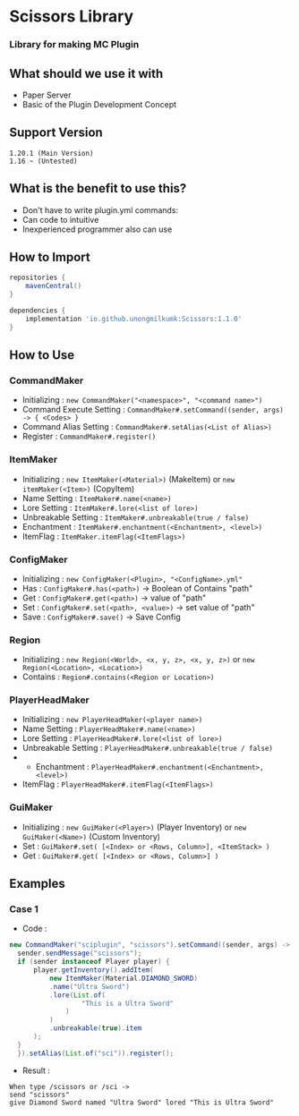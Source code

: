 # Scissors Library
### Library for making MC Plugin

## What should we use it with
- Paper Server
- Basic of the Plugin Development Concept

## Support Version
```
1.20.1 (Main Version)
1.16 ~ (Untested)
``` 

## What is the benefit to use this?
- Don't have to write plugin.yml commands:
- Can code to intuitive
- Inexperienced programmer also can use


## How to Import
```gradle 
repositories {
    mavenCentral()
}

dependencies {
    implementation 'io.github.unongmilkumk:Scissors:1.1.0'
}
```

## How to Use

### CommandMaker
- Initializing : ```new CommandMaker("<namespace>", "<command name>")```
- Command Execute Setting : ```CommandMaker#.setCommand((sender, args) -> { <Codes> }```
- Command Alias Setting : ```CommandMaker#.setAlias(<List of Alias>)```
- Register : ```CommandMaker#.register()```

### ItemMaker
- Initializing : ```new ItemMaker(<Material>)``` (MakeItem) or ```new itemMaker(<Item>)``` (CopyItem)
- Name Setting : ```ItemMaker#.name(<name>)```
- Lore Setting : ```ItemMaker#.lore(<list of lore>)```
- Unbreakable Setting : ```ItemMaker#.unbreakable(true / false)```
- Enchantment : ```ItemMaker#.enchantment(<Enchantment>, <level>)```
- ItemFlag : ```ItemMaker.itemFlag(<ItemFlags>)```

### ConfigMaker
- Initializing : ```new ConfigMaker(<Plugin>, "<ConfigName>.yml"```
- Has : ```ConfigMaker#.has(<path>)``` -> Boolean of Contains "path"
- Get : ```ConfigMaker#.get(<path>)``` -> value of "path"
- Set : ```ConfigMaker#.set(<path>, <value>)``` -> set value of "path"
- Save : ```ConfigMaker#.save()``` -> Save Config

### Region
- Initializing : ```new Region(<World>, <x, y, z>, <x, y, z>)``` or ```new Region(<Location>, <Location>)```
- Contains : ```Region#.contains(<Region or Location>)```

### PlayerHeadMaker
- Initializing : ```new PlayerHeadMaker(<player name>)```
- Name Setting : ```PlayerHeadMaker#.name(<name>)```
- Lore Setting : ```PlayerHeadMaker#.lore(<list of lore>)```
- Unbreakable Setting : ```PlayerHeadMaker#.unbreakable(true / false)```
- - Enchantment : ```PlayerHeadMaker#.enchantment(<Enchantment>, <level>)```
- ItemFlag : ```PlayerHeadMaker#.itemFlag(<ItemFlags>)```

### GuiMaker
- Initializing : ```new GuiMaker(<Player>)``` (Player Inventory) or 
```new GuiMaker(<Name>)``` (Custom Inventory)
- Set : ```GuiMaker#.set( [<Index> or <Rows, Column>], <ItemStack> )```
- Get : ```GuiMaker#.get( [<Index> or <Rows, Column>] )```


## Examples

### Case 1
- Code : 
```java 
new CommandMaker("sciplugin", "scissors").setCommand((sender, args) -> {
  sender.sendMessage("scissors");
  if (sender instanceof Player player) {
      player.getInventory().addItem(
          new ItemMaker(Material.DIAMOND_SWORD)
          .name("Ultra Sword")
          .lore(List.of(
                  "This is a Ultra Sword"
              )
          )
          .unbreakable(true).item
      );
  }
  }).setAlias(List.of("sci")).register();
```
- Result : 
``` 
When type /scissors or /sci -> 
send "scissors"
give Diamond Sword named "Ultra Sword" lored "This is Ultra Sword"
```